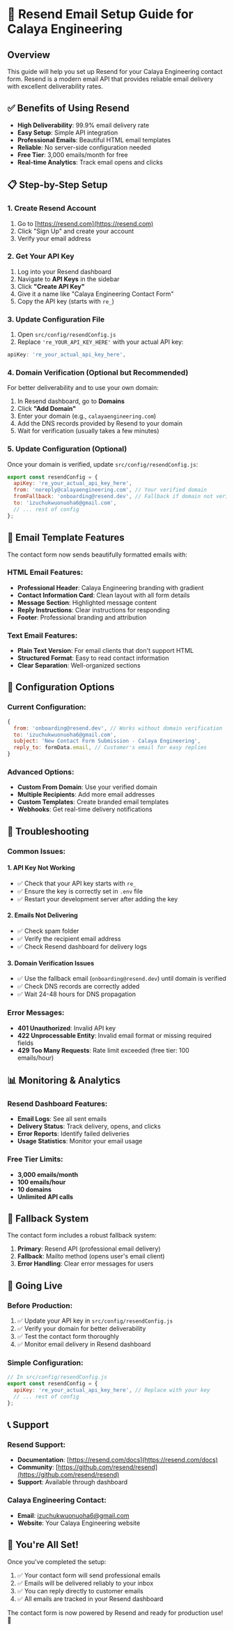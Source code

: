 # 🚀 Resend Email Setup Guide for Calaya Engineering

## Overview
This guide will help you set up Resend for your Calaya Engineering contact form. Resend is a modern email API that provides reliable email delivery with excellent deliverability rates.

## ✅ Benefits of Using Resend
- **High Deliverability**: 99.9% email delivery rate
- **Easy Setup**: Simple API integration
- **Professional Emails**: Beautiful HTML email templates
- **Reliable**: No server-side configuration needed
- **Free Tier**: 3,000 emails/month for free
- **Real-time Analytics**: Track email opens and clicks

## 📋 Step-by-Step Setup

### 1. Create Resend Account
1. Go to [https://resend.com](https://resend.com)
2. Click "Sign Up" and create your account
3. Verify your email address

### 2. Get Your API Key
1. Log into your Resend dashboard
2. Navigate to **API Keys** in the sidebar
3. Click **"Create API Key"**
4. Give it a name like "Calaya Engineering Contact Form"
5. Copy the API key (starts with `re_`)

### 3. Update Configuration File
1. Open `src/config/resendConfig.js`
2. Replace `'re_YOUR_API_KEY_HERE'` with your actual API key:
```javascript
apiKey: 're_your_actual_api_key_here',
```

### 4. Domain Verification (Optional but Recommended)
For better deliverability and to use your own domain:

1. In Resend dashboard, go to **Domains**
2. Click **"Add Domain"**
3. Enter your domain (e.g., `calayaengineering.com`)
4. Add the DNS records provided by Resend to your domain
5. Wait for verification (usually takes a few minutes)

### 5. Update Configuration (Optional)
Once your domain is verified, update `src/config/resendConfig.js`:

```javascript
export const resendConfig = {
  apiKey: 're_your_actual_api_key_here',
  from: 'noreply@calayaengineering.com', // Your verified domain
  fromFallback: 'onboarding@resend.dev', // Fallback if domain not verified
  to: 'izuchukwuonuoha6@gmail.com',
  // ... rest of config
};
```

## 🎨 Email Template Features

The contact form now sends beautifully formatted emails with:

### HTML Email Features:
- **Professional Header**: Calaya Engineering branding with gradient
- **Contact Information Card**: Clean layout with all form details
- **Message Section**: Highlighted message content
- **Reply Instructions**: Clear instructions for responding
- **Footer**: Professional branding and attribution

### Text Email Features:
- **Plain Text Version**: For email clients that don't support HTML
- **Structured Format**: Easy to read contact information
- **Clear Separation**: Well-organized sections

## 🔧 Configuration Options

### Current Configuration:
```javascript
{
  from: 'onboarding@resend.dev', // Works without domain verification
  to: 'izuchukwuonuoha6@gmail.com',
  subject: 'New Contact Form Submission - Calaya Engineering',
  reply_to: formData.email, // Customer's email for easy replies
}
```

### Advanced Options:
- **Custom From Domain**: Use your verified domain
- **Multiple Recipients**: Add more email addresses
- **Custom Templates**: Create branded email templates
- **Webhooks**: Get real-time delivery notifications

## 🚨 Troubleshooting

### Common Issues:

#### 1. API Key Not Working
- ✅ Check that your API key starts with `re_`
- ✅ Ensure the key is correctly set in `.env` file
- ✅ Restart your development server after adding the key

#### 2. Emails Not Delivering
- ✅ Check spam folder
- ✅ Verify the recipient email address
- ✅ Check Resend dashboard for delivery logs

#### 3. Domain Verification Issues
- ✅ Use the fallback email (`onboarding@resend.dev`) until domain is verified
- ✅ Check DNS records are correctly added
- ✅ Wait 24-48 hours for DNS propagation

### Error Messages:
- **401 Unauthorized**: Invalid API key
- **422 Unprocessable Entity**: Invalid email format or missing required fields
- **429 Too Many Requests**: Rate limit exceeded (free tier: 100 emails/hour)

## 📊 Monitoring & Analytics

### Resend Dashboard Features:
- **Email Logs**: See all sent emails
- **Delivery Status**: Track delivery, opens, and clicks
- **Error Reports**: Identify failed deliveries
- **Usage Statistics**: Monitor your email usage

### Free Tier Limits:
- **3,000 emails/month**
- **100 emails/hour**
- **10 domains**
- **Unlimited API calls**

## 🔄 Fallback System

The contact form includes a robust fallback system:

1. **Primary**: Resend API (professional email delivery)
2. **Fallback**: Mailto method (opens user's email client)
3. **Error Handling**: Clear error messages for users

## 🚀 Going Live

### Before Production:
1. ✅ Update your API key in `src/config/resendConfig.js`
2. ✅ Verify your domain for better deliverability
3. ✅ Test the contact form thoroughly
4. ✅ Monitor email delivery in Resend dashboard

### Simple Configuration:
```javascript
// In src/config/resendConfig.js
export const resendConfig = {
  apiKey: 're_your_actual_api_key_here', // Replace with your key
  // ... rest of config
};
```

## 📞 Support

### Resend Support:
- **Documentation**: [https://resend.com/docs](https://resend.com/docs)
- **Community**: [https://github.com/resend/resend](https://github.com/resend/resend)
- **Support**: Available through dashboard

### Calaya Engineering Contact:
- **Email**: izuchukwuonuoha6@gmail.com
- **Website**: Your Calaya Engineering website

## 🎉 You're All Set!

Once you've completed the setup:
1. ✅ Your contact form will send professional emails
2. ✅ Emails will be delivered reliably to your inbox
3. ✅ You can reply directly to customer emails
4. ✅ All emails are tracked in your Resend dashboard

The contact form is now powered by Resend and ready for production use! 🚀
